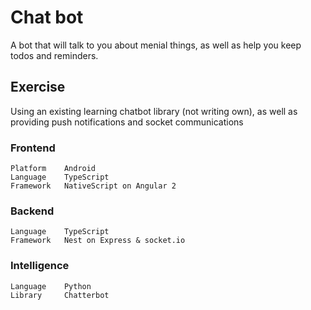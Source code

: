 # Chat bot

A bot that will talk to you about menial things, as well as help you keep todos and reminders.

## Exercise

Using an existing learning chatbot library (not writing own), as well as providing push notifications and socket communications

### Frontend
```
Platform	Android
Language	TypeScript
Framework	NativeScript on Angular 2
```

### Backend
```
Language	TypeScript
Framework	Nest on Express & socket.io
```

### Intelligence
```
Language	Python
Library		Chatterbot
```